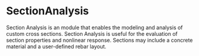 # SectionAnalysis
Section Analysis is an module that enables the modeling and analysis of custom cross sections. Section Analysis is useful for the evaluation of section properties and nonlinear response. Sections may include a concrete material and a user-defined rebar layout.
